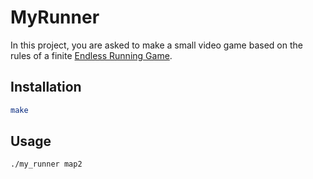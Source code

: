 # MyRunner

In this project, you are asked to make a small video game based on the rules of a finite [Endless Running Game](https://en.wikipedia.org/wiki/Platform_game#Endless_running_game).

## Installation



```bash
make
```

## Usage

```bash
./my_runner map2
```
